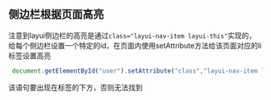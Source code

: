 ## 侧边栏根据页面高亮

​        注意到layui侧边栏的高亮是通过`class="layui-nav-item layui-this"`实现的，给每个侧边栏设置一个特定的id，在页面内使用setAttribute方法给该页面对应的li标签设置高亮

```javascript
 document.getElementById("user").setAttribute("class","layui-nav-item layui-this");
```

该语句要出现在标签的下方，否则无法找到